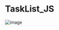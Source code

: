 # TaskList_JS

![image](https://user-images.githubusercontent.com/88167353/210622211-f0331d84-ad3d-4ec6-bc13-a01217fc8d18.png)

